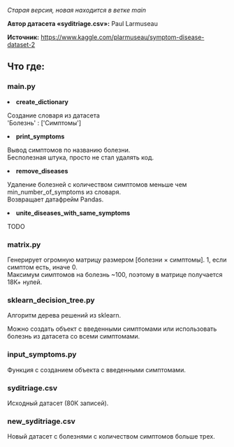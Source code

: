 <em>Старая версия, новая находится в ветке main</em>

<b>Автор датасета «syditriage.csv»:</b> Paul Larmuseau

<b>Источник:</b> https://www.kaggle.com/plarmuseau/symptom-disease-dataset-2

<h2>Что где:</h2>
<h3>main.py</h3>
<li><b>create_dictionary</b></li>
<p>Создание словаря из датасета<br>'Болезнь' : ['Симптомы']</p>
<li><b>print_symptoms</b></li>
<p>Вывод симптомов по названию болезни.<br>Бесполезная штука,
просто не стал удалять код.</p>
<li><b>remove_diseases</b></li>
<p>Удаление болезней с количеством симптомов меньше чем
min_number_of_symptoms из словаря.<br>Возвращает датафрейм Pandas.</p>
<li><b>unite_diseases_with_same_symptoms</b></li>
<p>TODO</p>

<h3>matrix.py</h3>
<p>Генерирует огромную матрицу размером [болезни × симптомы]. 1, если симптом есть, иначе 0.
<br>Максимум симптомов на болезнь ~100, поэтому в матрице получается 18К+ нулей.</p>

<h3>sklearn_decision_tree.py</h3>
<p>Алгоритм дерева решений из sklearn.</p>
<p>Можно создать объект с введенными симптомами или использовать болезнь из датасета со всеми симптомами.</p>

<h3>input_symptoms.py</h3>
<p>Функция с созданием объекта с введенными симптомами.</p>

<h3>syditriage.csv</h3>
<p>Исходный датасет (80К записей).</p>

<h3>new_syditriage.csv</h3>
<p>Новый датасет с болезнями с количеством симптомов больше трех.</p>